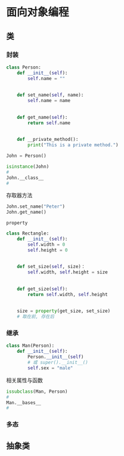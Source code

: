 # 面向对象编程

## 类

### 封装

```python
class Person:
    def __init__(self):
        self.name = ""
    
    
    def set_name(self, name):
        self.name = name
        
        
    def get_name(self):
    	return self.name
    
    
    def __private_method():
        print("This is a private method.")
```

```python
John = Person()

isinstance(John)
# 
John.__class__
# 
```

存取器方法

```python
John.set_name("Peter")
John.get_name()
```

`property`

```python
class Rectangle:
    def __init__(self):
        self.width = 0
        self.height = 0
        
        
    def set_size(self, size)：
    	self.width, self.height = size
        
    
    def get_size(self):
        return self.width, self.height
    
    
    size = property(get_size, set_size)
    # 取在前, 存在后
```

### 继承

```python
class Man(Person):
    def __init__(self):
        Person.__init__(self)
        # 或 super().__init__()
        self.sex = "male"
```

相关属性与函数

```python
issubclass(Man, Person)
# 
Man.__bases__
# 
```

### 多态

## 抽象类

